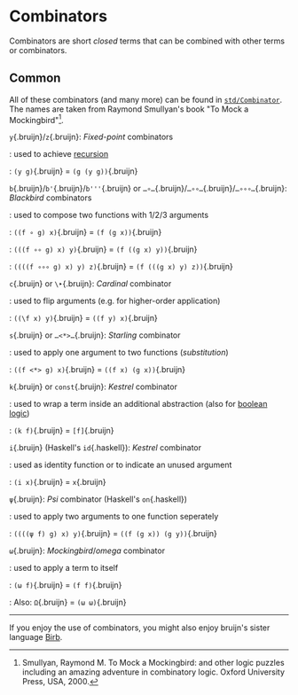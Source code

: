 # Combinators

Combinators are short *closed* terms that can be combined with other
terms or combinators.

## Common

All of these combinators (and many more) can be found in
[`std/Combinator`](/std/Combinator.bruijn.html). The names are taken
from Raymond Smullyan's book "To Mock a Mockingbird"[^1].

`y`{.bruijn}/`z`{.bruijn}: *Fixed-point* combinators

:   used to achieve [recursion](recursion.md)

:   `(y g)`{.bruijn} = `(g (y g))`{.bruijn}

`b`{.bruijn}/`b'`{.bruijn}/`b'''`{.bruijn} or `…∘…`{.bruijn}/`…∘∘…`{.bruijn}/`…∘∘∘…`{.bruijn}: *Blackbird* combinators

:   used to compose two functions with 1/2/3 arguments

:   `((f ∘ g) x)`{.bruijn} = `(f (g x))`{.bruijn}

:   `(((f ∘∘ g) x) y)`{.bruijn} = `(f ((g x) y))`{.bruijn}

:   `((((f ∘∘∘ g) x) y) z)`{.bruijn} = `(f (((g x) y) z))`{.bruijn}

`c`{.bruijn} or `\‣`{.bruijn}: *Cardinal* combinator

:   used to flip arguments (e.g. for higher-order application)

:   `((\f x) y)`{.bruijn} = `((f y) x)`{.bruijn}

`s`{.bruijn} or `…<*>…`{.bruijn}: *Starling* combinator

:   used to apply one argument to two functions (*substitution*)

:   `((f <*> g) x)`{.bruijn} = `((f x) (g x))`{.bruijn}

`k`{.bruijn} or `const`{.bruijn}: *Kestrel* combinator

:   used to wrap a term inside an additional abstraction (also for
    [boolean logic](data-structures.md#booleansbits-stdlogic))

:   `(k f)`{.bruijn} = `[f]`{.bruijn}

`i`{.bruijn} (Haskell's `id`{.haskell}): *Kestrel* combinator

:   used as identity function or to indicate an unused argument

:   `(i x)`{.bruijn} = `x`{.bruijn}

`ψ`{.bruijn}: *Psi* combinator (Haskell's `on`{.haskell})

:   used to apply two arguments to one function seperately

:   `((((ψ f) g) x) y)`{.bruijn} = `((f (g x)) (g y))`{.bruijn}

`ω`{.bruijn}: *Mockingbird*/*omega* combinator

:   used to apply a term to itself

:   `(ω f)`{.bruijn} = `(f f)`{.bruijn}

:   Also: `Ω`{.bruijn} = `(ω ω)`{.bruijn}

------------------------------------------------------------------------

If you enjoy the use of combinators, you might also enjoy bruijn's
sister language [Birb](https://esolangs.org/wiki/Birb).

[^1]: Smullyan, Raymond M. To Mock a Mockingbird: and other logic
    puzzles including an amazing adventure in combinatory logic. Oxford
    University Press, USA, 2000.
